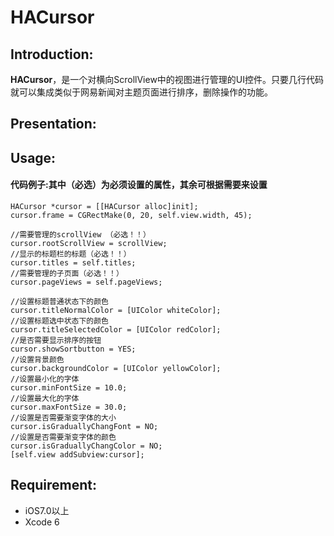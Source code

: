 # HACursor

## Introduction:
**HACursor**，是一个对横向ScrollView中的视图进行管理的UI控件。只要几行代码就可以集成类似于网易新闻对主题页面进行排序，删除操作的功能。
## Presentation:
## Usage:
#### 代码例子:其中（必选）为必须设置的属性，其余可根据需要来设置

    HACursor *cursor = [[HACursor alloc]init];
    cursor.frame = CGRectMake(0, 20, self.view.width, 45);
    
    //需要管理的scrollView （必选！！）
    cursor.rootScrollView = scrollView;
    //显示的标题栏的标题（必选！！）
    cursor.titles = self.titles; 
    //需要管理的子页面（必选！！）
    cursor.pageViews = self.pageViews;
    
    //设置标题普通状态下的颜色
    cursor.titleNormalColor = [UIColor whiteColor];
    //设置标题选中状态下的颜色
    cursor.titleSelectedColor = [UIColor redColor];
    //是否需要显示排序的按钮
    cursor.showSortbutton = YES;
    //设置背景颜色
    cursor.backgroundColor = [UIColor yellowColor];
    //设置最小化的字体
    cursor.minFontSize = 10.0;
    //设置最大化的字体
    cursor.maxFontSize = 30.0;
    //设置是否需要渐变字体的大小
    cursor.isGraduallyChangFont = NO;
    //设置是否需要渐变字体的颜色
    cursor.isGraduallyChangColor = NO;
    [self.view addSubview:cursor];
## Requirement:
* iOS7.0以上
* Xcode 6
